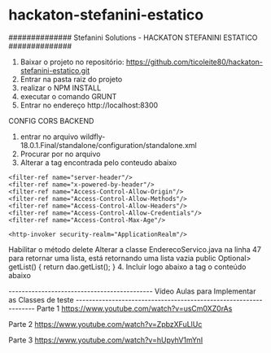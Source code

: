 # hackaton-stefanini-estatico
############## Stefanini Solutions - HACKATON STEFANINI ESTATICO ############## 

1. Baixar o projeto no repositório: https://github.com/ticoleite80/hackaton-stefanini-estatico.git 
2. Entrar na pasta raiz do projeto
3. realizar o NPM INSTALL
4. executar o comando GRUNT
5. Entrar no endereço http://localhost:8300

CONFIG CORS BACKEND
1. entrar no arquivo wildfly-18.0.1.Final/standalone/configuration/standalone.xml
2. Procurar por <host name="default-host" alias="localhost"> no arquivo
3. Alterar a tag encontrada pelo conteudo abaixo
<host name="default-host" alias="localhost">
	<location name="/" handler="welcome-content"/>

	<filter-ref name="server-header"/>
	<filter-ref name="x-powered-by-header"/>
	<filter-ref name="Access-Control-Allow-Origin"/>
	<filter-ref name="Access-Control-Allow-Methods"/>
	<filter-ref name="Access-Control-Allow-Headers"/>
	<filter-ref name="Access-Control-Allow-Credentials"/>
	<filter-ref name="Access-Control-Max-Age"/>

	<http-invoker security-realm="ApplicationRealm"/>
</host>
	Habilitar o método delete
	Alterar a classe EnderecoServico.java na linha 47 para retornar uma lista, está retornando uma lista vazia 
	public Optional<List<Endereco>> getList() {
		return dao.getList();
	}
4. Incluir logo abaixo a tag </handlers> o conteúdo abaixo
<filters>
	<response-header name="server-header" header-name="Server" header-value="WildFly/18"/>
	<response-header name="x-powered-by-header" header-name="X-Powered-By" header-value="Undertow/1"/>
	<response-header name="Access-Control-Allow-Origin" header-name="Access-Control-Allow-Origin" header-value="*"/>
	<response-header name="Access-Control-Allow-Methods" header-name="Access-Control-Allow-Methods" header-value="GET, POST, OPTIONS, PUT, DELETE"/>
	<response-header name="Access-Control-Allow-Headers" header-name="Access-Control-Allow-Headers" header-value="accept, authorization, content-type, x-requested-with"/>
	<response-header name="Access-Control-Allow-Credentials" header-name="Access-Control-Allow-Credentials" header-value="true"/>
	<response-header name="Access-Control-Max-Age" header-name="Access-Control-Max-Age" header-value="1"/>
</filters>


-------------------------------------------- Vídeo Aulas para Implementar as Classes de teste -----------------------------------------------------------------
Parte 1
https://www.youtube.com/watch?v=usCm0XZ0rAs

Parte 2
https://www.youtube.com/watch?v=ZpbzXFuLlUc

Parte 3
https://www.youtube.com/watch?v=hUpyhV1mYnI